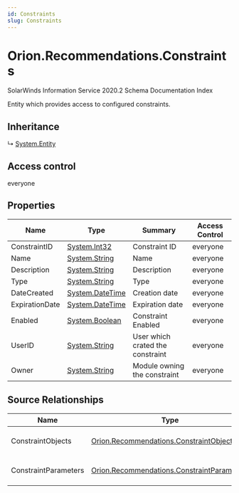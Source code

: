 ```yaml
---
id: Constraints
slug: Constraints
---
```


# Orion.Recommendations.Constraints

SolarWinds Information Service 2020.2 Schema Documentation Index

Entity which provides access to configured constraints.

## Inheritance

↳ [System.Entity](./../System/Entity)

## Access control

everyone

## Properties

| Name | Type | Summary | Access Control |
| ------ | ------ | ------ | ------ |
| ConstraintID | [System.Int32](https://docs.microsoft.com/en-us/dotnet/api/system.int32) | Constraint ID | everyone |
| Name | [System.String](https://docs.microsoft.com/en-us/dotnet/api/system.string) | Name | everyone |
| Description | [System.String](https://docs.microsoft.com/en-us/dotnet/api/system.string) | Description | everyone |
| Type | [System.String](https://docs.microsoft.com/en-us/dotnet/api/system.string) | Type | everyone |
| DateCreated | [System.DateTime](https://docs.microsoft.com/en-us/dotnet/api/system.datetime) | Creation date | everyone |
| ExpirationDate | [System.DateTime](https://docs.microsoft.com/en-us/dotnet/api/system.datetime) | Expiration date | everyone |
| Enabled | [System.Boolean](https://docs.microsoft.com/en-us/dotnet/api/system.boolean) | Constraint Enabled | everyone |
| UserID | [System.String](https://docs.microsoft.com/en-us/dotnet/api/system.string) | User which crated the constraint | everyone |
| Owner | [System.String](https://docs.microsoft.com/en-us/dotnet/api/system.string) | Module owning the constraint | everyone |

## Source Relationships

| Name | Type | Notes |
| ------ | ------ | ------ |
| ConstraintObjects | [Orion.Recommendations.ConstraintObjects](./../Orion.Recommendations/ConstraintObjects) | Defined by relationship Orion.Recommendations.ConstraintHostsConstrainObjects (System.Hosting) |
| ConstraintParameters | [Orion.Recommendations.ConstraintParameters](./../Orion.Recommendations/ConstraintParameters) | Defined by relationship Orion.Recommendations.ConstraintHostsConstrainParameters (System.Hosting) |


